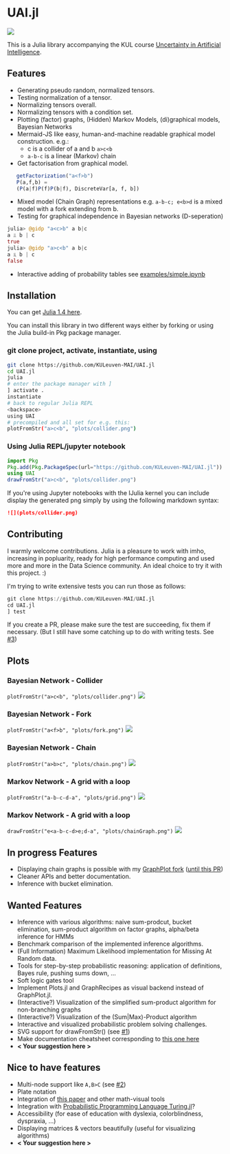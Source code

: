 # UAI.jl

![](logo/logo.png)

This is a Julia library accompanying the KUL course [Uncertainty in Artificial Intelligence](https://onderwijsaanbod.kuleuven.be/syllabi/e/H02D2AE.htm#activetab=doelstellingen_idp38400).

## Features

- Generating pseudo random, normalized tensors.
- Testing normalization of a tensor.
- Normalizing tensors overall.
- Normalizing tensors with a condition set.
- Plotting (factor) graphs, (Hidden) Markov Models, (di)graphical models, Bayesian Networks
- Mermaid-JS like easy, human-and-machine readable graphical model construction. e.g.:
	- c is a collider of a and b `a>c<b`
	- `a-b-c` is a linear (Markov) chain
- Get factorisation from graphical model. 
 ```Julia
    getFactorization("a<f>b")
	P(a,f,b) =
	(P(a|f)P(f)P(b|f), DiscreteVar[a, f, b])
  ```
- Mixed model (Chain Graph) representations e.g. `a-b-c; e<b>d` is a mixed model with a fork extending from b.
- Testing for graphical independence in Bayesian networks (D-seperation)
```Julia
julia> @gidp "a<c>b" a b|c
a ⫫ b | c
true
julia> @gidp "a>c<b" a b|c
a ⫫⃥ b | c
false
```
- Interactive adding of probability tables see [examples/simple.ipynb](https://github.com/KULeuven-MAI/UAI.jl/blob/master/examples/simple.ipynb)

## Installation
You can get [Julia 1.4 here](https://julialang.org/downloads/). 

You can install this library in two different ways either by forking or using the Julia build-in Pkg package manager.

### git clone project, activate, instantiate, using
```bash
git clone https://github.com/KULeuven-MAI/UAI.jl
cd UAI.jl
julia
# enter the package manager with ]
] activate .
instantiate
# back to regular Julia REPL 
<backspace>
using UAI 
# precompiled and all set for e.g. this:
plotFromStr("a>c<b", "plots/collider.png")
```

### Using Julia REPL/jupyter notebook

```Julia
import Pkg
Pkg.add(Pkg.PackageSpec(url="https://github.com/KULeuven-MAI/UAI.jl"))
using UAI
drawFromStr("a>c<b", "plots/collider.png")
```

If you're using Jupyter notebooks with the IJulia kernel you can include display the generated png simply by using the following markdown syntax:

```Markdown
![](plots/collider.png)
``` 

## Contributing

I warmly welcome contributions. Julia is a pleasure to work with imho, increasing in popluarity, ready for high performance computing and used more and more in the Data Science community. An ideal choice to try it with this project. :)

I'm trying to write extensive tests you can run those as follows:

```Julia
git clone https://github.com/KULeuven-MAI/UAI.jl
cd UAI.jl
] test
```
If you create a PR, please make sure the test are succeeding, fix them if necessary. (But I still have some catching up to do with writing tests. See [#3](https://github.com/KULeuven-MAI/UAI.jl/issues/3))


## Plots 


### Bayesian Network - Collider

`plotFromStr("a>c<b", "plots/collider.png")`
![](plots/collider.png)

### Bayesian Network - Fork
`plotFromStr("a<f>b", "plots/fork.png")`
![](plots/fork.png)

### Bayesian Network - Chain
`plotFromStr("a>b>c", "plots/chain.png")`
![](plots/chain.png)

### Markov Network - A grid with a loop 
`plotFromStr("a-b-c-d-a", "plots/grid.png")`
![](plots/grid.png)

### Markov Network - A grid with a loop 
`drawFromStr("e<a-b-c-d>e;d-a", "plots/chainGraph.png")`
![](plots/chainGraph.png)

## In progress Features

- Displaying chain graphs is possible with my [GraphPlot fork](https://github.com/dietercastel/Graphplot.jl) ([until this PR](https://github.com/JuliaGraphs/GraphPlot.jl/pull/110))
- Cleaner APIs and better documentation.
- Inference with bucket elimination. 

## Wanted Features

- Inference with various algorithms: naive sum-prodcut, bucket elimination, sum-product algorithm on factor graphs, alpha/beta inference for HMMs
- Benchmark comparison of the implemented inference algorithms.
- (Full Information) Maximum Likelihood implementation for Missing At Random data.
- Tools for step-by-step probabilistic reasoning: application of definitions, Bayes rule, pushing sums down, ...
- Soft logic gates tool
- Implement Plots.jl and GraphRecipes as visual backend instead of GraphPlot.jl.
- (Interactive?) Visualization of the simplified sum-product algorithm for non-branching graphs
- (Interactive?) Visualization of the (Sum|Max)-Product algorithm
- Interactive and visualized probabilistic problem solving challenges.
- SVG support for drawFromStr() (see [#1](https://github.com/KULeuven-MAI/UAI.jl/issues/1))
- Make documentation cheatsheet corresponding to [this one here](https://github.com/KULeuven-MAI/UAI/raw/master/cheatsheet.pdf)
- **\< Your suggestion here \>**

## Nice to have features

- Multi-node support like `A,B>C` (see [#2](https://github.com/KULeuven-MAI/UAI.jl/issues/2))
- Plate notation
- Integration of [this paper](https://arxiv.org/pdf/1911.00892.pdf) and other math-visual tools
- Integration with [Probabilistic Programming Language Turing.jl](https://turing.ml/dev/docs/using-turing/get-started)?
- Accessibility (for ease of education with dyslexia, colorblindness, dyspraxia, ...)
- Displaying matrices & vectors beautifully (useful for visualizing algorithms) 
- **\< Your suggestion here \>**
